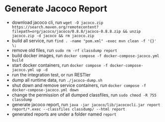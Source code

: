 # Generate Jacoco Report
- download jacoco cli, run `wget -O jacoco.zip https://search.maven.org/remotecontent?filepath=org/jacoco/jacoco/0.8.8/jacoco-0.8.8.zip && unzip jacoco.zip -d jacoco && rm jacoco.zip`
- build all service, run `find . -name "pom.xml" -exec mvn clean -f '{}' \;`
- remove old files, run `sudo rm -rf classdump report`
- build docker images, run `docker compose -f docker-compose-jacoco.yml build`
- start docker containers, run `docker compose -f docker-compose-jacoco.yml up -d`
- run the integration test, or run RESTler
- dump all runtime data, run `./jacoco-dump.sh`
- shut down and remove service containers, run `docker compose -f docker-compose-jacoco.yml down`
- change the permission of all dumped classfiles, run `sudo chmod -R 755 classdump`
- generate jacoco report, run `java -jar jacoco/lib/jacococli.jar report report/*.exec --classfiles classdump/ --html report`
- generated reports are under a folder named `report`